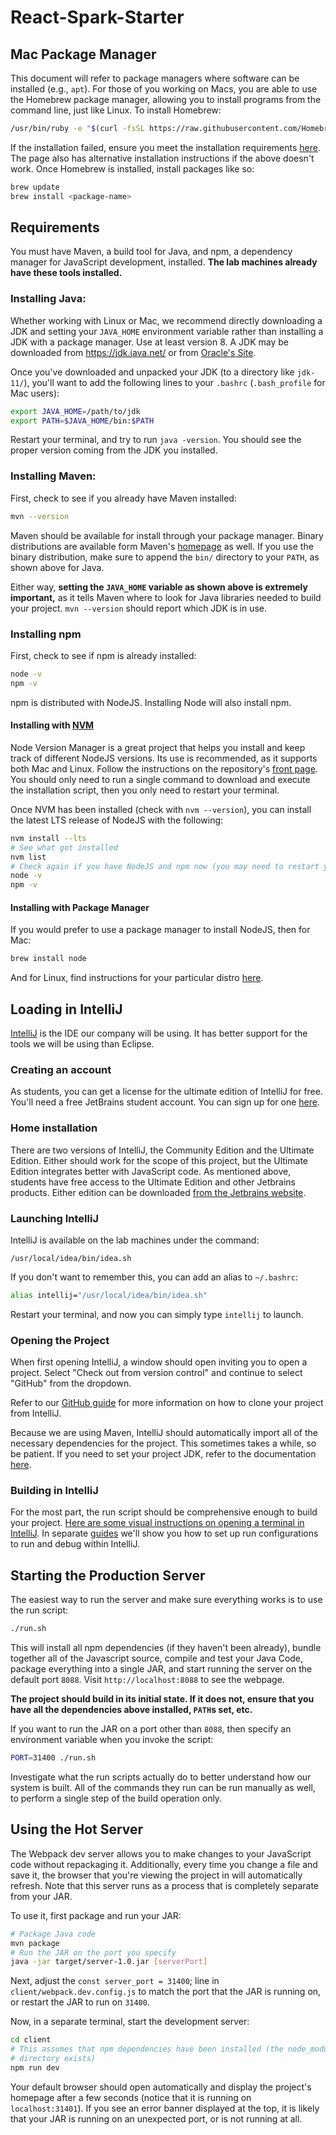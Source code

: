 # React-Spark-Starter
## Mac Package Manager
This document will refer to package managers where software can be installed
(e.g., `apt`). For those of you working on Macs, you are able to use the
Homebrew package manager, allowing you to install programs from the command
line, just like Linux. To install Homebrew:

```bash
/usr/bin/ruby -e "$(curl -fsSL https://raw.githubusercontent.com/Homebrew/install/master/install)"
```

If the installation failed, ensure you meet the installation requirements
[here](https://docs.brew.sh/Installation.html). The page also has alternative
installation instructions if the above doesn't work. Once Homebrew is installed,
install packages like so:

```bash
brew update
brew install <package-name>
```

## Requirements
You must have Maven, a build tool for Java, and npm, a dependency manager for
JavaScript development, installed. **The lab machines already have these tools
installed.**

### Installing Java:
Whether working with Linux or Mac, we recommend directly downloading a JDK and
setting your `JAVA_HOME` environment variable rather than installing a JDK
with a package manager. Use at least version 8. A JDK may be downloaded from
https://jdk.java.net/ or from [Oracle's Site](https://www.oracle.com/technetwork/java/javase/downloads/index.html).

Once you've downloaded and unpacked your JDK (to a directory like `jdk-11/`),
you'll want to add the following lines to your `.bashrc` (`.bash_profile` for
Mac users):

```bash
export JAVA_HOME=/path/to/jdk
export PATH=$JAVA_HOME/bin:$PATH
```

Restart your terminal, and try to run `java -version`. You should see the
proper version coming from the JDK you installed.

### Installing Maven:
First, check to see if you already have Maven installed:

```bash
mvn --version
```

Maven should be available for install through your package manager. Binary
distributions are available form Maven's [homepage](https://maven.apache.org/)
as well. If you use the binary distribution, make sure to append the `bin/`
directory to your `PATH`, as shown above for Java.

Either way, **setting the `JAVA_HOME` variable as shown above is extremely
important,** as it tells Maven where to look for Java libraries needed to build
your project. `mvn --version` should report which JDK is in use.

### Installing npm
First, check to see if npm is already installed:

```bash
node -v
npm -v
```

npm is distributed with NodeJS. Installing Node will also install npm.

#### Installing with [NVM](https://github.com/creationix/nvm)
Node Version Manager is a great project that helps you install and keep track
of different NodeJS versions. Its use is recommended, as it supports both Mac
and Linux. Follow the instructions on the repository's [front page](https://github.com/creationix/nvm).
You should only need to run a single command to download and execute the
installation script, then you only need to restart your terminal.

Once NVM has been installed (check with `nvm --version`), you can install the
latest LTS release of NodeJS with the following:

```bash
nvm install --lts
# See what got installed
nvm list
# Check again if you have NodeJS and npm now (you may need to restart your terminal)
node -v
npm -v
```

#### Installing with Package Manager
If you would prefer to use a package manager to install NodeJS, then for Mac:

```bash
brew install node
```

And for Linux, find instructions for your particular distro
[here](https://nodejs.org/en/download/package-manager/).

## Loading in IntelliJ
[IntelliJ](https://www.jetbrains.com/idea/) is the IDE our company will be
using. It has better support for the tools we will be using than Eclipse.

### Creating an account
As students, you can get a license for the ultimate edition of IntelliJ for
free. You'll need a free JetBrains student account. You can sign up for one
[here](https://www.jetbrains.com/student/).

### Home installation
There are two versions of IntelliJ, the Community Edition and the Ultimate
Edition. Either should work for the scope of this project, but the Ultimate
Edition integrates better with JavaScript code. As mentioned above, students
have free access to the Ultimate Edition and other Jetbrains products. Either
edition can be downloaded [from the Jetbrains website](https://www.jetbrains.com/idea/download/#section=windows).

### Launching IntelliJ
IntelliJ is available on the lab machines under the command:

```
/usr/local/idea/bin/idea.sh
```

If you don't want to remember this, you can add an alias to `~/.bashrc`:

```bash
alias intellij="/usr/local/idea/bin/idea.sh"
```

Restart your terminal, and now you can simply type `intellij` to launch.

### Opening the Project
When first opening IntelliJ, a window should open inviting you to open a
project. Select "Check out from version control" and continue to select "GitHub"
from the dropdown.

Refer to our [GitHub guide](https://github.com/csucs314s19/tripco/tree/master/guides/git/IntelliJ.md)
for more information on how to clone your project from IntelliJ.

Because we are using Maven, IntelliJ should automatically import all of the
necessary dependencies for the project. This sometimes takes a while, so be
patient. If you need to set your project JDK, refer to the documentation
[here](https://www.jetbrains.com/help/idea/configuring-build-jdk.html).

### Building in IntelliJ
For the most part, the run script should be comprehensive enough to build your
project. [Here are some visual instructions on opening a terminal in IntelliJ](https://www.jetbrains.com/help/idea/working-with-tool-windows.html#tool_window_quick_access).
In separate [guides](https://github.com/csucs314s19/tripco/tree/master/guides)
we'll show you how to set up run configurations to run and debug within
IntelliJ.

## Starting the Production Server
The easiest way to run the server and make sure everything works is to use the
run script:

```bash
./run.sh
```

This will install all npm dependencies (if they haven't been already), bundle
together all of the Javascript source, compile and test your Java Code, package
everything into a single JAR, and start running the server on the default port
`8088`. Visit `http://localhost:8088` to see the webpage.

**The project should build in its initial state. If it does not, ensure that you
have all the dependencies above installed, `PATH`s set, etc.**

If you want to run the JAR on a port other than `8088`, then specify an
environment variable when you invoke the script:

```bash
PORT=31400 ./run.sh
```

Investigate what the run scripts actually do to better understand how our system
is built. All of the commands they run can be run manually as well, to perform a
single step of the build operation only.

## Using the Hot Server
The Webpack dev server allows you to make changes to your JavaScript code
without repackaging it. Additionally, every time you change a file and save it,
the browser that you're viewing the project in will automatically refresh. Note
that this server runs as a process that is completely separate from your JAR.

To use it, first package and run your JAR:

```bash
# Package Java code
mvn package
# Run the JAR on the port you specify
java -jar target/server-1.0.jar [serverPort]
```

Next, adjust the `const server_port = 31400`; line in
`client/webpack.dev.config.js` to match the port that the JAR is running on, or
restart the JAR to run on `31400`.

Now, in a separate terminal, start the development server:

```bash
cd client
# This assumes that npm dependencies have been installed (the node_modules
# directory exists)
npm run dev
```

Your default browser should open automatically and display the project's
homepage after a few seconds (notice that it is running on `localhost:31401`).
If you see an error banner displayed at the top, it is likely that your JAR is
running on an unexpected port, or is not running at all.
